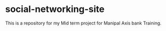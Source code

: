 # social-networking-site
This is a repository for my Mid term project for Manipal Axis bank Training.
